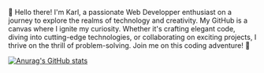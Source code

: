 
👋 Hello there! I'm Karl, a passionate Web Developper enthusiast on a journey to explore the realms of technology and creativity. My GitHub is a canvas where I ignite my curiosity. Whether it's crafting elegant code, diving into cutting-edge technologies, or collaborating on exciting projects, I thrive on the thrill of problem-solving. Join me on this coding adventure! 🚀

[![Anurag's GitHub stats](https://github-readme-stats.vercel.app/api?username=KarlZoghby)](https://github.com/anuraghazra/github-readme-stats)
